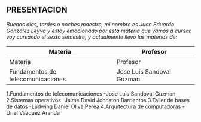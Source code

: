 ## PRESENTACION ##

_Buenos dias, tardes o noches maestro, mi nombre es Juan Eduardo Gonzalez Leyva y estoy emocionado por esta materia que vamos a cursar, voy cursando el sexto semestre, y actualmente llevo las materias de:_


| Materia | Profesor |
| ----------- | ----------- |
| Materia | Profesor |
| Fundamentos de telecomunicaciones | Jose Luis Sandoval Guzman |


1.Fundamentos de telecomunicaciones
    -Jose Luis Sandoval Guzman
2.Sistemas operativos
    -Jaime David Johnston Barrientos
3.Taller de bases de datos
    -Ludwing Daniel Oliva Perea
4.Arquitectura de computadoras
    -Uriel Vazquez Aranda





